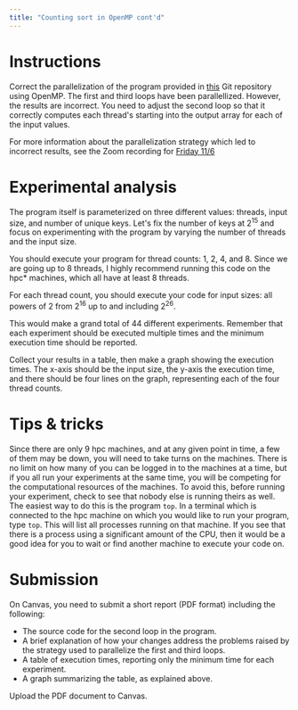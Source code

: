 ```yaml
---
title: "Counting sort in OpenMP cont'd"
---
```


# Instructions
Correct the parallelization of the program provided in [this](https://gist.github.com/cae93e5840c7d3cc9cda07e0e00ccd95.git) Git repository using OpenMP. The
first and third loops have been parallellized. However, the results are
incorrect. You need to adjust the second loop so that it correctly computes each
thread's starting into the output array for each of the input values.

For more information about the parallelization strategy which led to incorrect
results, see the Zoom recording for [Friday 11/6](https://csbsju.zoom.us/rec/share/on-d5fCyYxADIc9IjKPd31qdw75iRHqBrTU9moFjetl9m477L5qB334X3vX7ogED.8yydi5-_nqY2lmWX)

# Experimental analysis
The program itself is parameterized on three different values: threads, input
size, and number of unique keys. Let's fix the number of keys at 2<sup>15</sup>
and focus on experimenting with the program by varying the number of threads and
the input size.

You should execute your program for thread counts: 1, 2, 4, and 8. Since we are
going up to 8 threads, I highly recommend running this code on the hpc\*
machines, which all have at least 8 threads.

For each thread count, you should execute your code for input sizes: all powers
of 2 from 2<sup>16</sup> up to and including 2<sup>26</sup>.

This would make a grand total of 44 different experiments. Remember that each
experiment should be executed multiple times and the minimum execution time
should be reported.

Collect your results in a table, then make a graph showing the execution times.
The x-axis should be the input size, the y-axis the execution time, and there
should be four lines on the graph, representing each of the four thread counts.

# Tips & tricks
Since there are only 9 hpc machines, and at any given point in time, a few of
them may be down, you will need to take turns on the machines. There is no limit
on how many of you can be logged in to the machines at a time, but if you all
run your experiments at the same time, you will be competing for the
computational resources of the machines. To avoid this, before running your
experiment, check to see that nobody else is running theirs as well. The easiest
way to do this is the program `top`. In a terminal which is connected to the hpc
machine on which you would like to run your program, type `top`. This will list
all processes running on that machine. If you see that there is a process using
a significant amount of the CPU, then it would be a good idea for you to wait or
find another machine to execute your code on.

# Submission
On Canvas, you need to submit a short report (PDF format) including the
following:
   * The source code for the second loop in the program.
   * A brief explanation of how your changes address the problems raised by the
     strategy used to parallelize the first and third loops.
   * A table of execution times, reporting only the minimum time for each
     experiment.
   * A graph summarizing the table, as explained above.

Upload the PDF document to Canvas.
